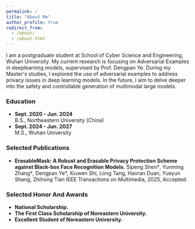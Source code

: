 ```yaml
---
permalink: /
title: "About Me"
author_profile: true
redirect_from: 
  - /about/
  - /about.html
---
```

I am a postgraduate student at School of Cyber Science and Engineering, Wuhan University. My current research is focusing on Adversarial Examples in deeplearning models, supervised by Prof. Dengpan Ye. During my Master's studies, I explored the use of adversarial examples to address privacy issues in deep learning models. In the future, I aim to delve deeper into the safety and controllable generation of multimodal large models.

### Education 
- **Sept. 2020 - Jun. 2024**  
  B.S., Northeastern University (China)  
- **Sept. 2024 - Jun. 2027**  
  M.S., Wuhan University

### Selected Publications
- **ErasableMask: A Robust and Erasable Privacy Protection Scheme against Black-box Face Recognition Models.**
  Sipeng Shen†, Yunming Zhang†, Dengpan Ye*, Xiuwen Shi, Long Tang, Haoran Duan, Yueyun Shang, Zhihong Tian 
  IEEE Transactions on Multimedia, 2025, Accepted.

### Selected Honor And Awards
- **National Scholarship.**
- **The First Class Scholarship of Noreastern University.**
- **Excellent Student of Noreastern University.**


